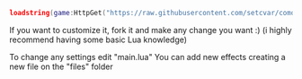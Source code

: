 ```lua
loadstring(game:HttpGet("https://raw.githubusercontent.com/setcvar/comovai/main/main.lua"))()
```

If you want to customize it, fork it and make any change you want :) (i highly recommend having some basic Lua knowledge)

To change any settings edit "main.lua"
You can add new effects creating a new file on the "files" folder
